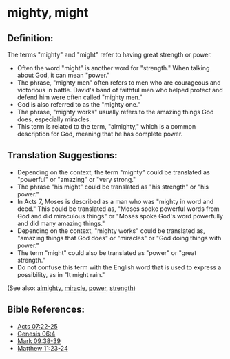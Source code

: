 # mighty, might #

## Definition: ##

The terms "mighty" and "might" refer to having great strength or power.

* Often the word "might" is another word for "strength." When talking about God, it can mean "power."
* The phrase, "mighty men" often refers to men who are courageous and victorious in battle. David's band of faithful men who helped protect and defend him were often called "mighty men."
* God is also referred to as the "mighty one."
* The phrase, "mighty works" usually refers to the amazing things God does, especially miracles.
* This term is related to the term, "almighty," which is a common description for God, meaning that he has complete power.

## Translation Suggestions: ##

* Depending on the context, the term "mighty" could be translated as "powerful" or "amazing" or "very strong."
* The phrase "his might" could be translated as "his strength" or "his power."
* In Acts 7, Moses is described as a man who was "mighty in word and deed." This could be translated as, "Moses spoke powerful words from God and did miraculous things" or "Moses spoke God's word powerfully and did many amazing things."
* Depending on the context, "mighty works" could be translated as, "amazing things that God does" or "miracles" or "God doing things with power."
* The term "might" could also be translated as "power" or "great strength."
* Do not confuse this term with the English word that is used to express a possibility, as in "It might rain."

(See also: [almighty](../kt/almighty.md), [miracle](../kt/miracle.md), [power](../kt/power.md), [strength](../other/strength.md))

## Bible References: ##

* [Acts 07:22-25](https://door43.org/en/bible/notes/act/07/22)
* [Genesis 06:4](https://door43.org/en/bible/notes/gen/06/04)
* [Mark 09:38-39](https://door43.org/en/bible/notes/mrk/09/38)
* [Matthew 11:23-24](https://door43.org/en/bible/notes/mat/11/23)
